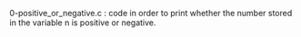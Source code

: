 0-positive_or_negative.c : code in order to print whether the number stored in the variable n is positive or negative.
